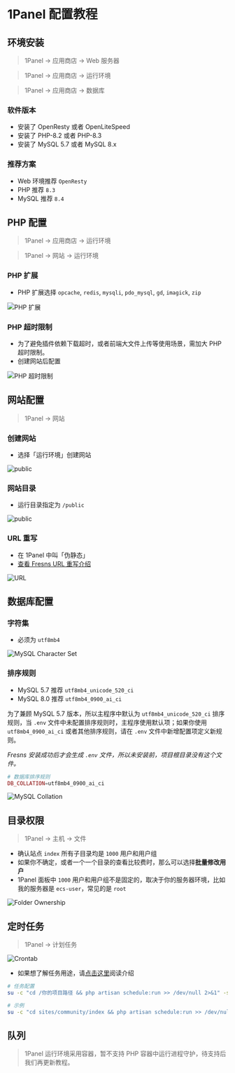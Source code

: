 # 1Panel 配置教程

## 环境安装

> 1Panel -> 应用商店 -> Web 服务器

> 1Panel -> 应用商店 -> 运行环境

> 1Panel -> 应用商店 -> 数据库

### 软件版本

- 安装了 OpenResty 或者 OpenLiteSpeed
- 安装了 PHP-8.2 或者 PHP-8.3
- 安装了 MySQL 5.7 或者 MySQL 8.x

### 推荐方案

- Web 环境推荐 `OpenResty`
- PHP 推荐 `8.3`
- MySQL 推荐 `8.4`

## PHP 配置

> 1Panel -> 应用商店 -> 运行环境

> 1Panel -> 网站 -> 运行环境

### PHP 扩展

- PHP 扩展选择 `opcache`, `redis`, `mysqli`, `pdo_mysql`, `gd`, `imagick`, `zip`

![PHP 扩展](https://assets.fresns.com/images/wikis/guides/1panel-php-extensions.png)

### PHP 超时限制

- 为了避免插件依赖下载超时，或者前端大文件上传等使用场景，需加大 PHP 超时限制。
- 创建网站后配置

![PHP 超时限制](https://assets.fresns.com/images/wikis/guides/1panel-php-timeout.png)

## 网站配置

> 1Panel -> 网站

### 创建网站

- 选择「运行环境」创建网站

![public](https://assets.fresns.com/images/wikis/guides/1panel-create-website.png)

### 网站目录

- 运行目录指定为 `/public`

![public](https://assets.fresns.com/images/wikis/guides/1panel-website-directory.png)

### URL 重写

- 在 1Panel 中叫「伪静态」
- [查看 Fresns URL 重写介绍](../guide/install.md#url-重写)

![URL](https://assets.fresns.com/images/wikis/guides/1panel-url-rewriting.png)

## 数据库配置

### 字符集

- 必须为 `utf8mb4`

![MySQL Character Set](https://assets.fresns.com/images/wikis/guides/1panel-mysql-character-set.png)

### 排序规则

- MySQL 5.7 推荐 `utf8mb4_unicode_520_ci`
- MySQL 8.0 推荐 `utf8mb4_0900_ai_ci`

为了兼顾 MySQL 5.7 版本，所以主程序中默认为 `utf8mb4_unicode_520_ci` 排序规则，当 `.env` 文件中未配置排序规则时，主程序使用默认项；如果你使用 `utf8mb4_0900_ai_ci` 或者其他排序规则，请在 `.env` 文件中新增配置项定义新规则。

*Fresns 安装成功后才会生成 `.env` 文件，所以未安装前，项目根目录没有这个文件。*

```php
# 数据库排序规则
DB_COLLATION=utf8mb4_0900_ai_ci
```

![MySQL Collation](https://assets.fresns.com/images/wikis/guides/mysql-collation.png)

## 目录权限

> 1Panel -> 主机 -> 文件

- 确认站点 `index` 所有子目录均是 `1000` 用户和用户组
- 如果你不确定，或者一个一个目录的查看比较费时，那么可以选择**批量修改用户**
- 1Panel 面板中 `1000` 用户和用户组不是固定的，取决于你的服务器环境，比如我的服务器是 `ecs-user`，常见的是 `root`

![Folder Ownership](https://assets.fresns.com/images/wikis/guides/1panel-folder-ownership.png)

## 定时任务

> 1Panel -> 计划任务

![Crontab](https://assets.fresns.com/images/wikis/guides/1panel-crontab.png)

- 如果想了解任务用途，请[点击这里](../guide/configs.md#任务调度)阅读介绍

```sh
# 任务配置
su -c "cd /你的项目路径 && php artisan schedule:run >> /dev/null 2>&1" -s /bin/sh 所有者

# 示例
su -c "cd sites/community/index && php artisan schedule:run >> /dev/null 2>&1" -s /bin/sh www-data
```

## 队列

> 1Panel 运行环境采用容器，暂不支持 PHP 容器中运行进程守护，待支持后我们再更新教程。
